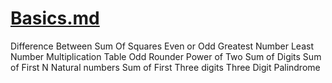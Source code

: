 # [Basics.md](#./basics.md)

Difference Between Sum Of Squares
Even or Odd
Greatest Number
Least Number
Multiplication Table
Odd Rounder
Power of Two
Sum of Digits
Sum of First N Natural numbers
Sum of First Three digits
Three Digit Palindrome
